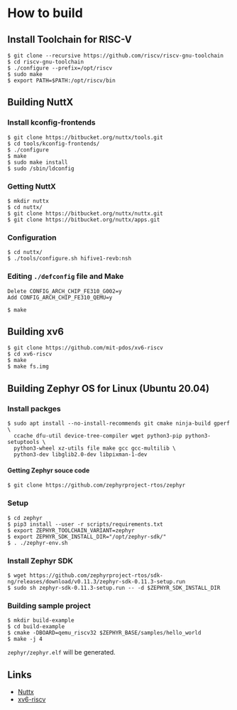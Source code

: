 # How to build

## Install Toolchain for RISC-V

```
$ git clone --recursive https://github.com/riscv/riscv-gnu-toolchain
$ cd riscv-gnu-toolchain
$ ./configure --prefix=/opt/riscv
$ sudo make
$ export PATH=$PATH:/opt/riscv/bin
```

## Building NuttX

### Install kconfig-frontends

```
$ git clone https://bitbucket.org/nuttx/tools.git
$ cd tools/kconfig-frontends/
$ ./configure
$ make
$ sudo make install
$ sudo /sbin/ldconfig
```

### Getting NuttX

```
$ mkdir nuttx
$ cd nuttx/
$ git clone https://bitbucket.org/nuttx/nuttx.git
$ git clone https://bitbucket.org/nuttx/apps.git
```

### Configuration

```
$ cd nuttx/
$ ./tools/configure.sh hifive1-revb:nsh
```

### Editing `./defconfig` file and Make

```
Delete CONFIG_ARCH_CHIP_FE310_G002=y
Add CONFIG_ARCH_CHIP_FE310_QEMU=y
```

```
$ make
```

## Building xv6

```
$ git clone https://github.com/mit-pdos/xv6-riscv
$ cd xv6-riscv
$ make
$ make fs.img
```

## Building Zephyr OS for Linux (Ubuntu 20.04)

### Install packges

```
$ sudo apt install --no-install-recommends git cmake ninja-build gperf \
  ccache dfu-util device-tree-compiler wget python3-pip python3-setuptools \
  python3-wheel xz-utils file make gcc gcc-multilib \
  python3-dev libglib2.0-dev libpixman-1-dev
```

#### Getting Zephyr souce code

```
$ git clone https://github.com/zephyrproject-rtos/zephyr
```

### Setup

```
$ cd zephyr
$ pip3 install --user -r scripts/requirements.txt
$ export ZEPHYR_TOOLCHAIN_VARIANT=zephyr
$ export ZEPHYR_SDK_INSTALL_DIR="/opt/zephyr-sdk/"
$ . ./zephyr-env.sh
```

### Install Zephyr SDK

```
$ wget https://github.com/zephyrproject-rtos/sdk-ng/releases/download/v0.11.3/zephyr-sdk-0.11.3-setup.run
$ sudo sh zephyr-sdk-0.11.3-setup.run -- -d $ZEPHYR_SDK_INSTALL_DIR
```

### Building sample project

```
$ mkdir build-example
$ cd build-example
$ cmake -DBOARD=qemu_riscv32 $ZEPHYR_BASE/samples/hello_world
$ make -j 4
```

`zephyr/zephyr.elf` will be generated.

## Links

 - [Nuttx](https://bitbucket.org/nuttx/nuttx/src/master/)
 - [xv6-riscv](https://github.com/mit-pdos/xv6-riscv)
